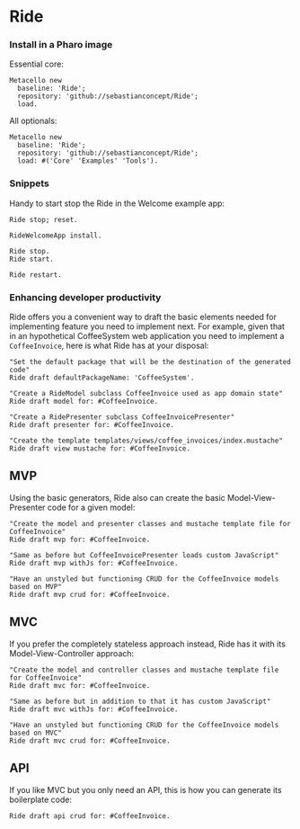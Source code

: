 # Ride


### Install in a Pharo image

Essential core:

```Smalltalk
Metacello new
  baseline: 'Ride';
  repository: 'github://sebastianconcept/Ride';
  load.
```

All optionals:
```Smalltalk
Metacello new
  baseline: 'Ride';
  repository: 'github://sebastianconcept/Ride';
  load: #('Core' 'Examples' 'Tools').
```

### Snippets
Handy to start stop the Ride in the Welcome example app:
```Smalltalk
Ride stop; reset.

RideWelcomeApp install.

Ride stop.
Ride start.

Ride restart.
```

### Enhancing developer productivity
Ride offers you a convenient way to draft the basic elements needed for implementing feature you need to implement next. For example, given that in an hypothetical CoffeeSystem web application you need to implement a `CoffeeInvoice`, here is what Ride has at your disposal:

```smalltalk
"Set the default package that will be the destination of the generated code"
Ride draft defaultPackageName: 'CoffeeSystem'.

"Create a RideModel subclass CoffeeInvoice used as app domain state"
Ride draft model for: #CoffeeInvoice.

"Create a RidePresenter subclass CoffeeInvoicePresenter"
Ride draft presenter for: #CoffeeInvoice.

"Create the template templates/views/coffee_invoices/index.mustache"
Ride draft view mustache for: #CoffeeInvoice.
```

## MVP

Using the basic generators, Ride also can create the basic Model-View-Presenter code for a given model:

```smalltalk
"Create the model and presenter classes and mustache template file for CoffeeInvoice"
Ride draft mvp for: #CoffeeInvoice.

"Same as before but CoffeeInvoicePresenter loads custom JavaScript"
Ride draft mvp withJs for: #CoffeeInvoice.

"Have an unstyled but functioning CRUD for the CoffeeInvoice models based on MVP"
Ride draft mvp crud for: #CoffeeInvoice.
```

## MVC

If you prefer the completely stateless approach instead, Ride has it with its Model-View-Controller approach:

```smalltalk
"Create the model and controller classes and mustache template file for CoffeeInvoice"
Ride draft mvc for: #CoffeeInvoice.

"Same as before but in addition to that it has custom JavaScript"
Ride draft mvc withJs for: #CoffeeInvoice.

"Have an unstyled but functioning CRUD for the CoffeeInvoice models based on MVC"
Ride draft mvc crud for: #CoffeeInvoice.
```

## API
If you like MVC but you only need an API, this is how you can generate its boilerplate code:
```smalltalk
Ride draft api crud for: #CoffeeInvoice.
```